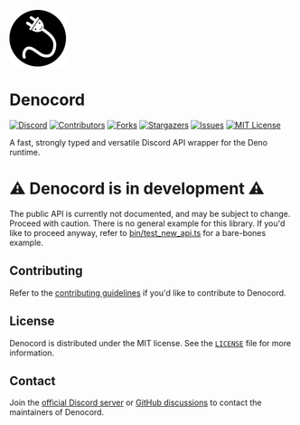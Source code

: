![Denocord logo](assets/Denocord_Circle_Small.png)
# Denocord
[![Discord][discord-shield]][discord-url]
[![Contributors][contributors-shield]][contributors-url]
[![Forks][forks-shield]][forks-url]
[![Stargazers][stars-shield]][stars-url]
[![Issues][issues-shield]][issues-url]
[![MIT License][license-shield]][license-url]

A fast, strongly typed and versatile Discord API wrapper for the Deno runtime.

# ⚠️ Denocord is in development ⚠️
The public API is currently not documented, and may be subject to change. Proceed with caution. There is no general example for this library. If you'd like to proceed anyway, refer to [bin/test_new_api.ts](./bin/test_new_api.ts) for a bare-bones example.

## Contributing

Refer to the [contributing guidelines](./CONTRIBUTING.md) if you'd like to contribute to Denocord.

## License

Denocord is distributed under the MIT license. See the [`LICENSE`](./LICENSE) file for more information.


## Contact
Join the [official Discord server][discord-url] or [GitHub discussions][gh-discussions] to contact the maintainers of Denocord.


[contributors-shield]: https://img.shields.io/github/contributors/zorbyte/Denocord.svg?style=flat
[contributors-url]: https://github.com/zorbyte/Denocord/graphs/contributors
[forks-shield]: https://img.shields.io/github/forks/zorbyte/Denocord.svg?style=flat
[forks-url]: https://github.com/zorbyte/Denocord/network/members
[stars-shield]: https://img.shields.io/github/stars/zorbyte/Denocord.svg?style=flat
[stars-url]: https://github.com/zorbyte/Denocord/stargazers
[issues-shield]: https://img.shields.io/github/issues/zorbyte/Denocord.svg?style=flat
[issues-url]: https://github.com/zorbyte/Denocord/issues
[license-shield]: https://img.shields.io/github/license/zorbyte/Denocord.svg?style=flat
[license-url]: https://github.com/zorbyte/Denocord/blob/master/LICENSE
[discord-url]: https://discord.gg/gS757SV
[discord-shield]: https://discordapp.com/api/guilds/616556458946854922/embed.png
[gh-discussions]: https://github.com/Denocord/Denocord/discussions
